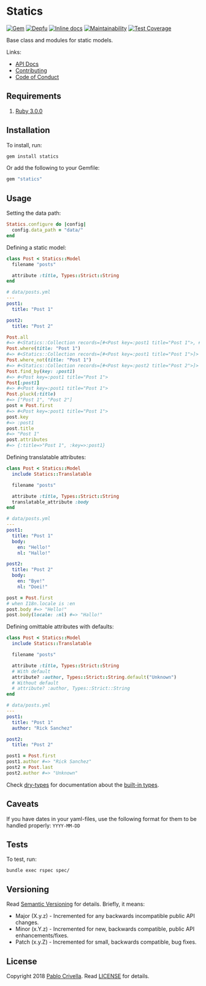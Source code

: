 # Statics

[![Gem](https://img.shields.io/gem/v/statics.svg?style=flat)](http://rubygems.org/gems/statics)
[![Depfu](https://badges.depfu.com/badges/6f2f73672eae4d603d6ae923164435e2/overview.svg)](https://depfu.com/github/pablocrivella/statics?project=Bundler)
[![Inline docs](http://inch-ci.org/github/pablocrivella/statics.svg?branch=master&style=shields)](http://inch-ci.org/github/pablocrivella/statics)
[![Maintainability](https://api.codeclimate.com/v1/badges/935822c7c481aa464186/maintainability)](https://codeclimate.com/github/pablocrivella/statics/maintainability)
[![Test Coverage](https://api.codeclimate.com/v1/badges/935822c7c481aa464186/test_coverage)](https://codeclimate.com/github/pablocrivella/statics/test_coverage)

Base class and modules for static models.

Links:

- [API Docs](https://www.rubydoc.info/gems/statics)
- [Contributing](https://github.com/pablocrivella/statics/blob/master/CONTRIBUTING.md)
- [Code of Conduct](https://github.com/pablocrivella/statics/blob/master/CODE_OF_CONDUCT.md)

## Requirements

1. [Ruby 3.0.0](https://www.ruby-lang.org)

## Installation

To install, run:

```sh
gem install statics
```

Or add the following to your Gemfile:

```sh
gem "statics"
```

## Usage

Setting the data path:

```ruby
Statics.configure do |config|
  config.data_path = "data/"
end
```

Defining a static model:

```ruby
class Post < Statics::Model
  filename "posts"

  attribute :title, Types::Strict::String
end
```

```yml
# data/posts.yml
---
post1:
  title: "Post 1"

post2:
  title: "Post 2"
```

```ruby
Post.all
#=> #<Statics::Collection records=[#<Post key=:post1 title="Post 1">, #<Post key=:post2 title="Post 2">]>
Post.where(title: "Post 1")
#=> #<Statics::Collection records=[#<Post key=:post1 title="Post 1">]>
Post.where_not(title: "Post 1")
#=> #<Statics::Collection records=[#<Post key=:post2 title="Post 2">]>
Post.find_by(key: :post1)
#=> #<Post key=:post1 title="Post 1">
Post[:post1]
#=> #<Post key=:post1 title="Post 1">
Post.pluck(:title)
#=> ["Post 1", "Post 2"]
post = Post.first
#=> #<Post key=:post1 title="Post 1">
post.key
#=> :post1
post.title
#=> "Post 1"
post.attributes
#=> {:title=>"Post 1", :key=>:post1}
```

Defining translatable attributes:

```ruby
class Post < Statics::Model
  include Statics::Translatable

  filename "posts"

  attribute :title, Types::Strict::String
  translatable_attribute :body
end
```

```yml
# data/posts.yml
---
post1:
  title: "Post 1"
  body:
    en: "Hello!"
    nl: "Hallo!"

post2:
  title: "Post 2"
  body:
    en: "Bye!"
    nl: "Doei!"
```

```ruby
post = Post.first
# when I18n.locale is :en
post.body #=> "Hello!"
post.body(locale: :nl) #=> "Hallo!"
```

Defining omittable attributes with defaults:

```ruby
class Post < Statics::Model
  include Statics::Translatable

  filename "posts"

  attribute :title, Types::Strict::String
  # With default
  attribute? :author, Types::Strict::String.default("Unknown")
  # Without default
  # attribute? :author, Types::Strict::String
end
```

```yml
# data/posts.yml
---
post1:
  title: "Post 1"
  author: "Rick Sanchez"

post2:
  title: "Post 2"
```

```ruby
post1 = Post.first
post1.author #=> "Rick Sanchez"
post2 = Post.last
post2.author #=> "Unknown"
```

Check [dry-types](https://dry-rb.org/gems/dry-types) for documentation about the [built-in types](https://dry-rb.org/gems/dry-types/built-in-types/).

## Caveats

If you have dates in your yaml-files, use the following format for them to be handled properly: `YYYY-MM-DD`

## Tests

To test, run:

```
bundle exec rspec spec/
```

## Versioning

Read [Semantic Versioning](https://semver.org) for details. Briefly, it means:

- Major (X.y.z) - Incremented for any backwards incompatible public API changes.
- Minor (x.Y.z) - Incremented for new, backwards compatible, public API enhancements/fixes.
- Patch (x.y.Z) - Incremented for small, backwards compatible, bug fixes.

## License

Copyright 2018 [Pablo Crivella](https://pablocrivella.me).
Read [LICENSE](LICENSE) for details.
